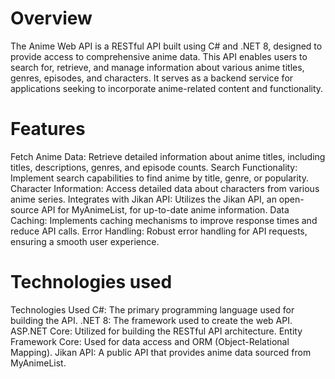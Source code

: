 # Overview

The Anime Web API is a RESTful API built using C# and .NET 8, designed to provide access to comprehensive anime data. This API enables users to search for, retrieve, and manage information about various anime titles, genres, episodes, and characters. It serves as a backend service for applications seeking to incorporate anime-related content and functionality.

# Features

Fetch Anime Data: Retrieve detailed information about anime titles, including titles, descriptions, genres, and episode counts.
Search Functionality: Implement search capabilities to find anime by title, genre, or popularity.
Character Information: Access detailed data about characters from various anime series.
Integrates with Jikan API: Utilizes the Jikan API, an open-source API for MyAnimeList, for up-to-date anime information.
Data Caching: Implements caching mechanisms to improve response times and reduce API calls.
Error Handling: Robust error handling for API requests, ensuring a smooth user experience.

# Technologies used

Technologies Used
C#: The primary programming language used for building the API.
.NET 8: The framework used to create the web API.
ASP.NET Core: Utilized for building the RESTful API architecture.
Entity Framework Core: Used for data access and ORM (Object-Relational Mapping).
Jikan API: A public API that provides anime data sourced from MyAnimeList.

